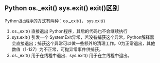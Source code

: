 ##  Python os._exit() sys.exit() exit()区别  
Python`退出程序`的方式有两种：os._exit()， sys.exit()  
1. os._exit() 直接退出 Python程序，其后的代码也不会继续执行
2. sys.exit() 引发一个 SystemExit异常，若没有捕获这个异常，Python解释器会直接退出；捕获这个异常可以做一些额外的清理工作。0为正常退出，其他数值（1-127）为不正常，可抛异常事件供捕获。  
3. os._exit() 用于在线程中退出、sys.exit() 用于在主线程中退出。